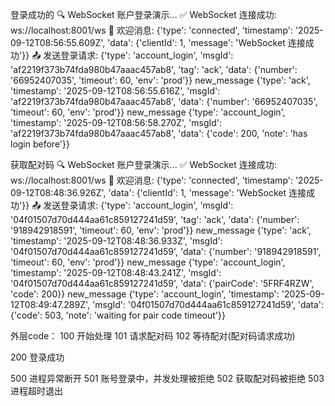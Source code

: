 
登录成功的
🔍 WebSocket 账户登录演示...
✅ WebSocket 连接成功: ws://localhost:8001/ws
📨 欢迎消息: {'type': 'connected', 'timestamp': '2025-09-12T08:56:55.609Z', 'data': {'clientId': 1, 'message': 'WebSocket 连接成功'}}
📤 发送登录请求: {'type': 'account_login', 'msgId': 'af2219f373b74fda980b47aaac457ab8', 'tag': 'ack', 'data': {'number': '66952407035', 'timeout': 60, 'env': 'prod'}}
new_message {'type': 'ack', 'timestamp': '2025-09-12T08:56:55.616Z', 'msgId': 'af2219f373b74fda980b47aaac457ab8', 'data': {'number': '66952407035', 'timeout': 60, 'env': 'prod'}}
new_message {'type': 'account_login', 'timestamp': '2025-09-12T08:56:58.270Z', 'msgId': 'af2219f373b74fda980b47aaac457ab8', 'data': {'code': 200, 'note': 'has login before'}}

获取配对码
🔍 WebSocket 账户登录演示...
✅ WebSocket 连接成功: ws://localhost:8001/ws
📨 欢迎消息: {'type': 'connected', 'timestamp': '2025-09-12T08:48:36.926Z', 'data': {'clientId': 1, 'message': 'WebSocket 连接成功'}}
📤 发送登录请求: {'type': 'account_login', 'msgId': '04f01507d70d444aa61c859127241d59', 'tag': 'ack', 'data': {'number': '918942918591', 'timeout': 60, 'env': 'prod'}}
new_message {'type': 'ack', 'timestamp': '2025-09-12T08:48:36.933Z', 'msgId': '04f01507d70d444aa61c859127241d59', 'data': {'number': '918942918591', 'timeout': 60, 'env': 'prod'}}
new_message {'type': 'account_login', 'timestamp': '2025-09-12T08:48:43.241Z', 'msgId': '04f01507d70d444aa61c859127241d59', 'data': {'pairCode': '5FRF4RZW', 'code': 200}}
new_message {'type': 'account_login', 'timestamp': '2025-09-12T08:49:47.289Z', 'msgId': '04f01507d70d444aa61c859127241d59', 'data': {'code': 503, 'note': 'waiting for pair code timeout'}}


外层code：
100 开始处理
101 请求配对码
102 等待配对(配对码请求成功)


200 登录成功


500 进程异常断开
501 账号登录中，并发处理被拒绝
502 获取配对码被拒绝
503 进程超时退出






